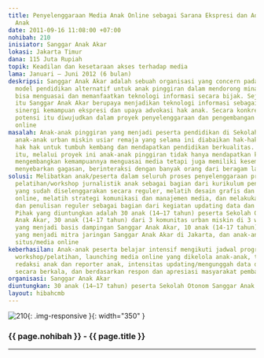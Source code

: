 ```yaml
---
title: Penyelenggaraan Media Anak Online sebagai Sarana Ekspresi dan Advokasi Hak
  Anak
date: 2011-09-16 11:08:00 +07:00
nohibah: 210
inisiator: Sanggar Anak Akar
lokasi: Jakarta Timur
dana: 115 Juta Rupiah
topik: Keadilan dan kesetaraan akses terhadap media
lama: Januari – Juni 2012 (6 bulan)
deskripsi: Sanggar Anak Akar adalah sebuah organisasi yang concern pada pengembangan
  model pendidikan alternatif untuk anak pinggiran dalam mendorong minat anak untuk
  bisa menguasai dan memanfaatkan teknologi informasi secara bijak. Sejalan dengan
  itu Sanggar Anak Akar berupaya menjadikan teknologi informasi sebagai bagian dari
  sinergi kemampuan ekspresi dan upaya advokasi hak anak. Secara konkret sinergi beragam
  potensi itu diwujudkan dalam proyek penyelenggaraan dan pengembangan media anak
  online
masalah: Anak-anak pinggiran yang menjadi peserta pendidikan di Sekolah Otonom adalah
  anak-anak urban miskin usiar remaja yang selama ini diabaikan hak-haknya, terutama
  hak hak untuk tumbuh kembang dan mendapatkan pendidikan berkualitas. Oleh karena
  itu, melalui proyek ini anak-anak pinggiran tidak hanya mendapatkan kesempatan untuk
  mengembangkan kemampuannya menguasai media tetapi juga memiliki kesempatan untuk
  menyebarkan gagasan, berinteraksi dengan banyak orang dari beragam lapisan sosial
solusi: Melibatkan anak/peserta dalam seluruh proses penyelenggaraan program, menjadikan
  pelatihan/workshop jurnalistik anak sebagai bagian dari kurikulum pendidikan alternatif
  yang sudah diselenggarakan secara reguler, melatih desain grafis dan program media
  online, melatih strategi komunikasi dan manajemen media, dan melakukan reportase
  dan penulisan reguler sebagai bagian dari kegiatan updating data dan informasi.
  Pihak yang diuntungkan adalah 30 anak (14–17 tahun) peserta Sekolah Otonom Sanggar
  Anak Akar, 30 anak (14-17 tahun) dari 3 komunitas urban miskin di 3 wilayah di Jakarta
  yang menjadi basis dampingan Sanggar Anak Akar, 10 anak (14-17 tahun) dari komunitas
  yang menjadi mitra jaringan Sanggar Anak Akar di Jakarta, dan anak-anak pengunjung
  situs/media online
keberhasilan: Anak-anak peserta belajar intensif mengikuti jadwal program berbagai
  workshop/pelatihan, launching media online yang dikelola anak-anak, terbentuk tim
  redaksi anak dan reporter anak, intensitas updating/mengunggah data dan informasi
  secara berkala, dan berdasarkan respon dan apresiasi masyarakat pembaca
organisasi: Sanggar Anak Akar
diuntungkan: 30 anak (14–17 tahun) peserta Sekolah Otonom Sanggar Anak Akar, 30 anak (14-17 tahun) dari 3 komunitas urban miskin di 3 wilayah di Jakarta yang menjadi basis dampingan Sanggar Anak Akar, 10 anak (14-17 tahun) dari komunitas yang menjadi mitra jaringan Sanggar Anak Akar di Jakarta, dan anak-anak pengunjung situs/media online
layout: hibahcmb
---
```


![210](/static/img/hibahcmb/210.png){: .img-responsive }{: width="350" }

### {{ page.nohibah }} - {{ page.title }}

---
